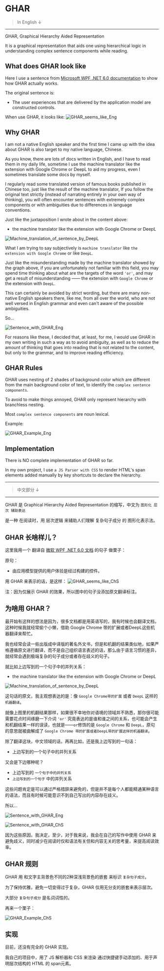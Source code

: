 # GHAR

> In English ↓

----

GHAR, Graphical Hierarchy Aided Representation

It is a graphical representation that aids one using hierarchical logic in understanding complex sentence components while reading.

## What does GHAR look like

Here I use a sentence from [Microsoft WPF .NET 6.0 documentation](https://docs.microsoft.com/zh-cn/dotnet/desktop/wpf/overview/?view=netdesktop-6.0) to show how GHAR actually works.

The original sentence is:

* The user experiences that are delivered by the application model are constructed controls.

When use GHAR, it looks like:
![GHAR_seems_like_Eng](./img/GHAR_seems_like_Eng.png)

## Why GHAR

I am not a native English speaker and the first time I came up with the idea about GHAR is also target to my native language, Chinese.

As you know, there are lots of docs written in English, and I have to read them in my daily life, sometime I use the machine translator like the extension with Google Chrome or DeepL to aid my progress, even I sometimes translate some docs by myself.

I regularly read some translated version of famous books published in Chinese too, just like the result of the machine translator, If you follow the original text strictly (instead of narrating entirely in your own way of thinking), you will often encounter sentences with extremely complex components or with ambiguities due to differences in language conventions.

Just like the juxtaposition I wrote about in the content above:

* the machine translator like the extension with Google Chrome or DeepL

![Machine_translation_of_sentence_by_DeepL](./img/Machine_translation_of_sentence_by_DeepL.png)

What I am trying to say subjectively is `machine translator` like `the extension with Google Chrome` or like `DeepL`.

Just like the misunderstanding made by the machine translator showed by the graph above, if you are unfortunately not familiar with this field, you may spend time thinking about what are the targets of the word `'or'`, and may get a result of misunderstanding —— the extension with `Google Chrome` or the extension with `DeepL`.

This can certainly be avoided by strict wording, but there are many non-native English speakers there, like me, from all over the world, who are not well versed in English grammar and even can't aware of the possible ambiguities.

So...

![Sentence_with_GHAR_Eng](./img/Sentence_with_GHAR_Eng.png)

For reasons like these, I decided that, at least, for me, I would use GHAR in my own writing in such a way as to avoid ambiguity, as well as to reduce the amount of thinking that goes into reading that is not related to the content, but only to the grammar, and to improve reading efficiency.

## GHAR Rules

GHAR uses nesting of 2 shades of background color which are different from the main background color of text, to identify the `complex sentence components`.

To avoid to make things annoyed, GHAR only represent hierarchy with branchless nesting.

Most `complex sentence components` are noun lexical.

Example:

![GHAR_Example_Eng](./img/GHAR_Example_Eng.png)

## Implementation

There is NO complete implementation of GHAR so far.

In my own project, I use `a JS Parser with CSS` to render HTML's span elements added manually by key shortcuts to declare the hierarchy.

----

> 中文部分 ↓

----

GHAR 是 Graphical Hierarchy Aided Representation 的缩写，中文为 `图形化 层次 辅助表达`

是一种 在阅读时，用 层次逻辑 来辅助人们理解 复杂句子成分 的 图形化表示法。

## GHAR 长啥样儿？

这里我用一个 翻译自 [微软 WPF .NET 6.0 文档](https://docs.microsoft.com/zh-cn/dotnet/desktop/wpf/overview/?view=netdesktop-6.0) 的句子 做栗子：

原句：

* 由应用模型提供的用户体验是经过构建的控件。

用 GHAR 来表示的话，是这样：
![GHAR_seems_like_ChS](./img/GHAR_seems_like_ChS.png)

注：因为仅展示 GHAR 的效果，所以图中的句子没添加原文翻译标注。

## 为啥用 GHAR？

最开始有这样的想法是因为，很多文档都是用英语写的，我有时候也会翻译文档，这种时候我就经常偷个小懒，借助 Google Chrome 带的扩展或者DeepL这些机器翻译来帮忙。

我也经常会读一些出版成中译版的著名外文书，但是和机翻的结果类似地，如果严格遵循原文进行翻译，而不是自己组织语言表述的话，那么由于语言习惯的差异，就经常会遇到极端复杂的句子成分或者存在歧义的句子。

就比如上边写到的一个句子中的并列关系：

* the machine translator like the extension with Google Chrome or DeepL

![Machine_translation_of_sentence_by_DeepL](./img/Machine_translation_of_sentence_by_DeepL.png)

这句话的原文，我主观想表达的是：像 `Google Chrome带的扩展` 或者 `DeepL` 这样的 `机器翻译`。

就像上图里的机翻结果那样，如果很不幸地你对语境的领域并不熟悉，那你很可能需要花点时间琢磨一下介词 `'or'` 究竟表达的是谁和谁之间的关系，也可能会产生和机翻结果一样的误读，也就是——`or`修饰的是 `Google Chrome` 和 `DeepL`，原句的意思就被曲解成了 `Google Chrome 带的扩展或者DeepL带的扩展这样的机器翻译`。

除了翻译这块，中文领域的话，再再比如，还是我上边写到的一句话：

* 上边写到的一个句子中的并列关系

又会是下边哪种呢？

* 上边写到的 `一个句子中的并列关系`
* `上边写到的一个句子` 中的并列关系

这些问题肯定是可以通过严格措辞来避免的，但是并不是每个人都能精通某种语言的语法，而且有时候可能意识不到自己写出的内容存在歧义。

所以…

![Sentence_with_GHAR_Eng](./img/Sentence_with_GHAR_Eng.png)

![Sentence_with_GHAR_ChS](./img/Sentence_with_GHAR_ChS.png)

因为这些原因，我决定，至少，对于我来说，我会在自己的写作中使用 GHAR 来避免歧义，同时减少在阅读时仅和语法有关但和内容无关的思考量，来提高阅读效率。

## GHAR 规则

GHAR 用 和文字主背景色不同的2种深浅背景色的嵌套 来标识 `复杂句子成分`。

为了保持优雅，避免一切变得过于复杂，GHAR 仅用无分支的嵌套来表示层次。

大部分 `复杂句子成分` 是名词词性的。

再来一个栗子：

![GHAR_Example_ChS](./img/GHAR_Example_ChS.png)

## 实现

目前，还没有完全的 GHAR 实现。

我自己的项目中，用了 JS 解析器和 CSS 来渲染 通过快捷键手动添加的、用于声明层次结构的 HTML 的 span元素。
